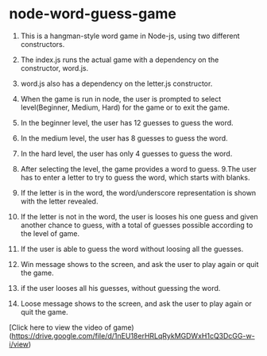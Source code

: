 # node-word-guess-game
1. This is a hangman-style word game in Node-js, using two different constructors. 
2. The index.js runs the actual game with a dependency on the constructor, word.js.
3. word.js also has a dependency on the letter.js constructor. 
4. When the game is run in node, the user is prompted to select level(Beginner, Medium, Hard) for the game or to exit the game.
5. In the beginner level, the user has 12 guesses to guess the word.
6. In the medium level, the user has 8 guesses to guess the word.
7. In the hard level, the user has only 4 guesses to guess the word.










8. After selecting the level, the game provides a word to guess.
9.The user has to enter a letter to try to guess the word, which starts with blanks. 
10. If the letter is in the word, the word/underscore representation is shown with the letter revealed. 
11. If the letter is not in the word, the user is looses his one guess and given another chance to guess, with a total of guesses possible according to the level of game.




12. If the user is able to guess the word without loosing all the guesses.
13. Win message shows to the screen, and ask the user to play again or quit the game.




14. if the user looses all his guesses, without guessing the word.
15. Loose message shows to the screen, and ask the user to play again or quit the game.




[Click here to view the video of game)(https://drive.google.com/file/d/1nEU18erHRLqRykMGDWxH1cQ3DcGG-w-i/view)
